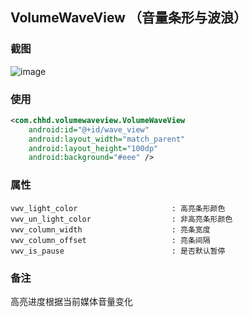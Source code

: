 ## VolumeWaveView （音量条形与波浪）

### 截图
![image](https://github.com/conghuahuadan/VolumeWaveView/blob/master/screenshots/GIF.gif?raw=true)

### 使用
```xml
<com.chhd.volumewaveview.VolumeWaveView
    android:id="@+id/wave_view"
    android:layout_width="match_parent"
    android:layout_height="100dp"
    android:background="#eee" />
```

### 属性
```
vwv_light_color                     : 高亮条形颜色
vwv_un_light_color                  : 非高亮条形颜色
vwv_column_width                    : 亮条宽度
vwv_column_offset                   : 亮条间隔
vwv_is_pause                        : 是否默认暂停
```

### 备注
高亮进度根据当前媒体音量变化
